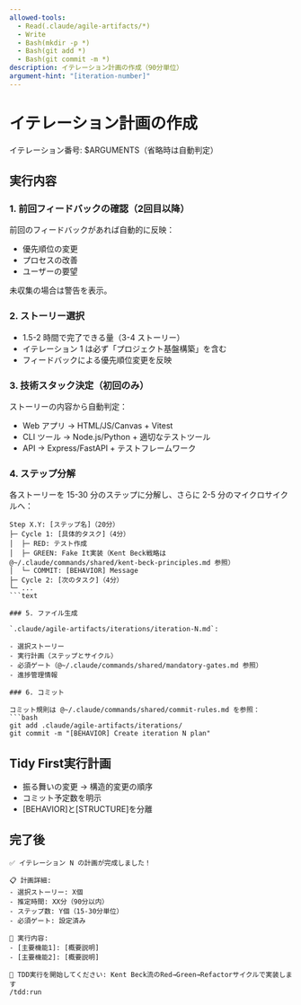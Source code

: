 ```yaml
---
allowed-tools:
  - Read(.claude/agile-artifacts/*)
  - Write
  - Bash(mkdir -p *)
  - Bash(git add *)
  - Bash(git commit -m *)
description: イテレーション計画の作成（90分単位）
argument-hint: "[iteration-number]"
---
```


# イテレーション計画の作成

イテレーション番号: $ARGUMENTS（省略時は自動判定）

## 実行内容

### 1. 前回フィードバックの確認（2回目以降）

前回のフィードバックがあれば自動的に反映：

- 優先順位の変更
- プロセスの改善
- ユーザーの要望

未収集の場合は警告を表示。

### 2. ストーリー選択

- 1.5-2 時間で完了できる量（3-4 ストーリー）
- イテレーション 1 は必ず「プロジェクト基盤構築」を含む
- フィードバックによる優先順位変更を反映

### 3. 技術スタック決定（初回のみ）

ストーリーの内容から自動判定：

- Web アプリ → HTML/JS/Canvas + Vitest
- CLI ツール → Node.js/Python + 適切なテストツール
- API → Express/FastAPI + テストフレームワーク

### 4. ステップ分解

各ストーリーを 15-30 分のステップに分解し、さらに 2-5 分のマイクロサイクルへ：

```text
Step X.Y: [ステップ名]（20分）
├─ Cycle 1: [具体的タスク]（4分）
│  ├─ RED: テスト作成
│  ├─ GREEN: Fake It実装（Kent Beck戦略は @~/.claude/commands/shared/kent-beck-principles.md 参照）
│  └─ COMMIT: [BEHAVIOR] Message
├─ Cycle 2: [次のタスク]（4分）
└─ ...
```text

### 5. ファイル生成

`.claude/agile-artifacts/iterations/iteration-N.md`:

- 選択ストーリー
- 実行計画（ステップとサイクル）
- 必須ゲート（@~/.claude/commands/shared/mandatory-gates.md 参照）
- 進捗管理情報

### 6. コミット

コミット規則は @~/.claude/commands/shared/commit-rules.md を参照：
```bash
git add .claude/agile-artifacts/iterations/
git commit -m "[BEHAVIOR] Create iteration N plan"
```

## Tidy First実行計画

- 振る舞いの変更 → 構造的変更の順序
- コミット予定数を明示
- [BEHAVIOR]と[STRUCTURE]を分離

## 完了後

```text
✅ イテレーション N の計画が完成しました！

📋 計画詳細:
- 選択ストーリー: X個
- 推定時間: XX分（90分以内）
- ステップ数: Y個（15-30分単位）
- 必須ゲート: 設定済み

🎯 実行内容:
- [主要機能1]: [概要説明]
- [主要機能2]: [概要説明]

🚀 TDD実行を開始してください: Kent Beck流のRed→Green→Refactorサイクルで実装します
/tdd:run
```
